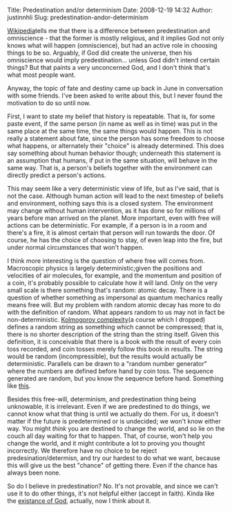 Title: Predestination and/or determinism
Date: 2008-12-19 14:32
Author: justinnhli
Slug: predestination-andor-determinism

[Wikipedia](http://en.wikipedia.org/wiki/Predestination#Predestination_and_omniscience)tells
me that there is a difference between predestination and omniscience -
that the former is mostly religious, and it implies God not only knows
what will happen (omniscience), but had an active role in choosing
things to be so. Arguably, if God did create the universe, then his
omniscience would imply predestination... unless God didn't intend
certain things? But that paints a very unconcerned God, and I don't
think that's what most people want.

Anyway, the topic of fate and destiny came up back in June in
conversation with some friends. I've been asked to write about this, but
I never found the motivation to do so until now.

First, I want to state my belief that history is repeatable. That is,
for some paste event, if the same person (in name as well as in time)
was put in the same place at the same time, the same things would
happen. This is not really a statement about fate, since the person has
some freedom to choose what happens, or alternately their "choice" is
already determined. This does say something about human behavior though;
underneath this statement is an assumption that humans, if put in the
same situation, will behave in the same way. That is, a person's beliefs
together with the environment can directly predict a person's actions.

This may seem like a very deterministic view of life, but as I've said,
that is not the case. Although human action will lead to the next
timestep of beliefs and environment, nothing says this is a closed
system. The environment may change without human intervention, as it has
done so for millions of years before man arrived on the planet. More
important, even with free will actions can be deterministic. For
example, if a person is in a room and there's a fire, it is almost
certain that person will run towards the door. Of course, he has the
choice of choosing to stay, of even leap into the fire, but under normal
circumstances that won't happen.

I think more interesting is the question of where free will comes from.
Macroscopic physics is largely deterministic;given the positions and
velocities of air molecules, for example, and the momentum and position
of a coin, it's probably possible to calculate how it will land. Only on
the very small scale is there something that's random: atomic decay.
There is a question of whether something as impersonal as quantum
mechanics really means free will. But my problem with random atomic
decay has more to do with the definition of random. What appears random
to us may not in fact be non-deterministic. [Kolmogorov
complexity](http://en.wikipedia.org/wiki/Kolmogorov_complexity#Kolmogorov_randomness)(a
course which I dropped) defines a random string as something which
cannot be compressed; that is, there is no shorter description of the
string than the string itself. Given this definition, it is conceivable
that there is a book with the result of every coin toss recorded, and
coin tosses merely follow this book in results. The string would be
random (incompressible), but the results would actually be
deterministic. Parallels can be drawn to a "random number generator"
where the numbers are defined before hand by coin toss. The sequence
generated are random, but you know the sequence before hand. Something
like [this](http://xkcd.com/221/).

Besides this free-will, determinism, and predestination thing being
unknowable, it is irrelevant. Even if we are predestined to do things,
we cannot know what that thing is until we actually do them. For us, it
doesn't matter if the future is predetermined or is undecided; we won't
know either way. You might *think* you are destined to change the world,
and so lie on the couch all day waiting for that to happen. That, of
course, won't help you change the world, and it might contribute a lot
to proving you thought incorrectly. We therefore have no choice to be
reject predesination/determisn, and try our hardest to do what we want,
because this will give us the best "chance" of getting there. Even if
the chance has always been none.

So do I believe in predestination? No. It's not provable, and since we
can't use it to do other things, it's not helpful either (accept in
faith). Kinda like the [existance of
God](http://justinnhli.blogspot.com/2008/02/dinner-table-conversations.html),
actually, now I think about it.

